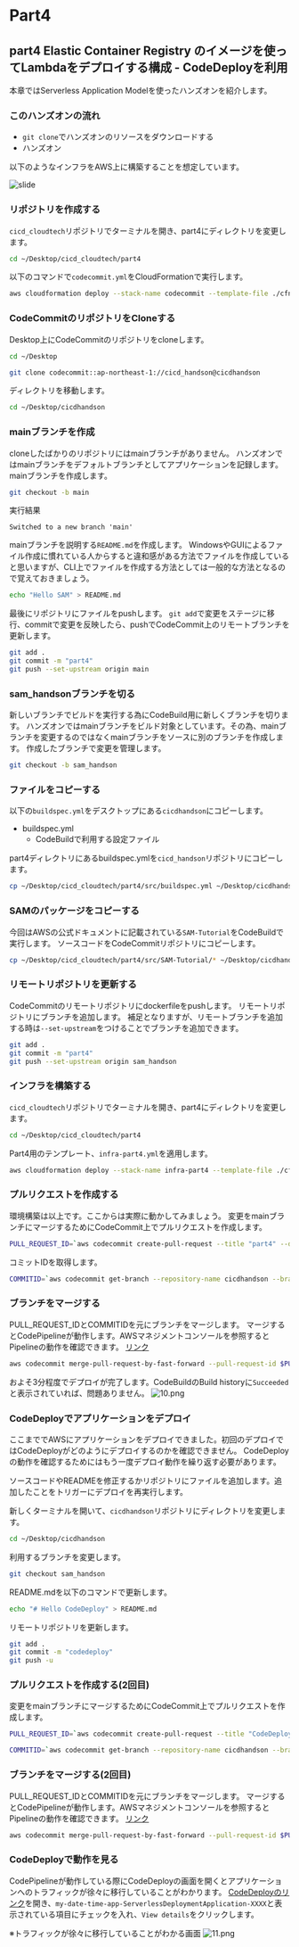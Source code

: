 # Part4

## part4 Elastic Container Registry のイメージを使ってLambdaをデプロイする構成 - CodeDeployを利用

本章ではServerless Application Modelを使ったハンズオンを紹介します。

### このハンズオンの流れ

- `git clone`でハンズオンのリソースをダウンロードする
- ハンズオン

以下のようなインフラをAWS上に構築することを想定しています。

![slide](./img/part4.png)

### リポジトリを作成する

`cicd_cloudtech`リポジトリでターミナルを開き、part4にディレクトリを変更します。

```sh
cd ~/Desktop/cicd_cloudtech/part4
```

以下のコマンドで`codecommit.yml`をCloudFormationで実行します。

```sh
aws cloudformation deploy --stack-name codecommit --template-file ./cfn/codecommit.yml --tags Name=cicdhandson --profile cicd_handson
```

### CodeCommitのリポジトリをCloneする

Desktop上にCodeCommitのリポジトリをcloneします。

```sh
cd ~/Desktop
```

```sh
git clone codecommit::ap-northeast-1://cicd_handson@cicdhandson
```

ディレクトリを移動します。

```sh
cd ~/Desktop/cicdhandson
```

### mainブランチを作成

cloneしたばかりのリポジトリにはmainブランチがありません。
ハンズオンではmainブランチをデフォルトブランチとしてアプリケーションを記録します。mainブランチを作成します。

```sh
git checkout -b main
```

実行結果

```text
Switched to a new branch 'main'
```

mainブランチを説明する`README.md`を作成します。
WindowsやGUIによるファイル作成に慣れている人からすると違和感がある方法でファイルを作成していると思いますが、CLI上でファイルを作成する方法としては一般的な方法となるので覚えておきましょう。

```sh
echo "Hello SAM" > README.md
```

最後にリポジトリにファイルをpushします。
`git add`で変更をステージに移行、commitで変更を反映したら、pushでCodeCommit上のリモートブランチを更新します。

```sh
git add .
git commit -m "part4"
git push --set-upstream origin main
```

### sam_handsonブランチを切る

新しいブランチでビルドを実行する為にCodeBuild用に新しくブランチを切ります。
ハンズオンではmainブランチをビルド対象としています。その為、mainブランチを変更するのではなくmainブランチをソースに別のブランチを作成します。
作成したブランチで変更を管理します。

```sh
git checkout -b sam_handson
```

### ファイルをコピーする

以下の`buildspec.yml`をデスクトップにある`cicdhandson`にコピーします。

- buildspec.yml
  - CodeBuildで利用する設定ファイル

part4ディレクトリにあるbuildspec.ymlを`cicd_handson`リポジトリにコピーします。

```sh
cp ~/Desktop/cicd_cloudtech/part4/src/buildspec.yml ~/Desktop/cicdhandson/ && ls -la
```

### SAMのパッケージをコピーする

今回はAWSの公式ドキュメントに記載されている`SAM-Tutorial`をCodeBuildで実行します。
ソースコードをCodeCommitリポジトリにコピーします。

```sh
cp ~/Desktop/cicd_cloudtech/part4/src/SAM-Tutorial/* ~/Desktop/cicdhandson/ && ls -la
```

### リモートリポジトリを更新する

CodeCommitのリモートリポジトリにdockerfileをpushします。
リモートリポジトリにブランチを追加します。
補足となりますが、リモートブランチを追加する時は`--set-upstream`をつけることでブランチを追加できます。

```sh
git add .
git commit -m "part4"
git push --set-upstream origin sam_handson
```

### インフラを構築する

`cicd_cloudtech`リポジトリでターミナルを開き、part4にディレクトリを変更します。

```sh
cd ~/Desktop/cicd_cloudtech/part4
```

Part4用のテンプレート、`infra-part4.yml`を適用します。

```sh
aws cloudformation deploy --stack-name infra-part4 --template-file ./cfn/infra-part4.yml --tags Name=cicdhandson --capabilities CAPABILITY_NAMED_IAM --profile cicd_handson
```

### プルリクエストを作成する

環境構築は以上です。ここからは実際に動かしてみましょう。
変更をmainブランチにマージするためにCodeCommit上でプルリクエストを作成します。

```sh
PULL_REQUEST_ID=`aws codecommit create-pull-request --title "part4" --description "part4 lambda ci/cd" --targets repositoryName=cicdhandson,sourceReference=sam_handson --profile cicd_handson --query 'pullRequest.pullRequestId' --output text` && echo $PULL_REQUEST_ID
```

コミットIDを取得します。

```sh
COMMITID=`aws codecommit get-branch --repository-name cicdhandson --branch-name sam_handson --profile cicd_handson --query 'branch.commitId' --output text` && echo $COMMITID
```

### ブランチをマージする

PULL_REQUEST_IDとCOMMITIDを元にブランチをマージします。
マージするとCodePipelineが動作します。AWSマネジメントコンソールを参照するとPipelineの動作を確認できます。
[リンク](https://ap-northeast-1.console.aws.amazon.com/codesuite/codepipeline/pipelines)

```sh
aws codecommit merge-pull-request-by-fast-forward --pull-request-id $PULL_REQUEST_ID --source-commit-id $COMMITID --repository-name cicdhandson --profile cicd_handson --query 'pullRequest.pullRequestId' --output text
```

およそ3分程度でデプロイが完了します。CodeBuildのBuild historyに`Succeeded`と表示されていれば、問題ありません。
![10.png](./img/10.png)

### CodeDeployでアプリケーションをデプロイ

ここまででAWSにアプリケーションをデプロイできました。初回のデプロイではCodeDeployがどのようにデプロイするのかを確認できません。
CodeDeployの動作を確認するためにはもう一度デプロイ動作を繰り返す必要があります。

ソースコードやREADMEを修正するかリポジトリにファイルを追加します。追加したことをトリガーにデプロイを再実行します。

新しくターミナルを開いて、`cicdhandson`リポジトリにディレクトリを変更します。

```sh
cd ~/Desktop/cicdhandson
```

利用するブランチを変更します。

```sh
git checkout sam_handson
```

README.mdを以下のコマンドで更新します。

```sh
echo "# Hello CodeDeploy" > README.md
```

リモートリポジトリを更新します。

```sh
git add .
git commit -m "codedeploy"
git push -u 
```

### プルリクエストを作成する(2回目)

変更をmainブランチにマージするためにCodeCommit上でプルリクエストを作成します。

```sh
PULL_REQUEST_ID=`aws codecommit create-pull-request --title "CodeDeploy" --description "codedeploy deploy" --targets repositoryName=cicdhandson,sourceReference=sam_handson --profile cicd_handson --query 'pullRequest.pullRequestId' --output text` && echo $PULL_REQUEST_ID
```

```sh
COMMITID=`aws codecommit get-branch --repository-name cicdhandson --branch-name sam_handson --profile cicd_handson --query 'branch.commitId' --output text` && echo $COMMITID
```

### ブランチをマージする(2回目)

PULL_REQUEST_IDとCOMMITIDを元にブランチをマージします。
マージするとCodePipelineが動作します。AWSマネジメントコンソールを参照するとPipelineの動作を確認できます。
[リンク](https://ap-northeast-1.console.aws.amazon.com/codesuite/codepipeline/pipelines)

```sh
aws codecommit merge-pull-request-by-fast-forward --pull-request-id $PULL_REQUEST_ID --source-commit-id $COMMITID --repository-name cicdhandson --profile cicd_handson --query 'pullRequest.pullRequestId' --output text
```

### CodeDeployで動作を見る

CodePipelineが動作している際にCodeDeployの画面を開くとアプリケーションへのトラフィックが徐々に移行していることがわかります。
[CodeDeployのリンク](https://ap-northeast-1.console.aws.amazon.com/codesuite/codedeploy/deployments)を開き、`my-date-time-app-ServerlessDeploymentApplication-XXXX`と表示されている項目にチェックを入れ、`View details`をクリックします。

※トラフィックが徐々に移行していることがわかる画面
![11.png](./img/11.png)
